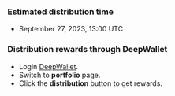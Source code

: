 

### Estimated distribution time
- September 27, 2023, 13:00 UTC

### Distribution rewards through DeepWallet
- Login [DeepWallet](https://wallet.shentu.technology/login).
- Switch to **portfolio** page.
- Click the **distribution** button to get rewards.
